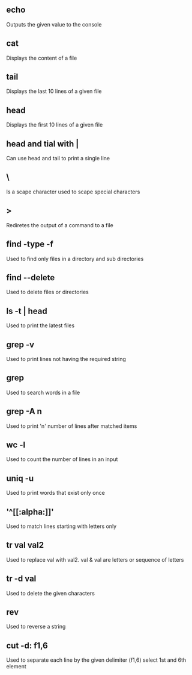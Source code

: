 ## echo
Outputs the given value to the console

## cat
Displays the content of a file

## tail
Displays the last 10 lines of a given file

## head
Displays the first 10 lines of a given file

## head and tial with |
Can use head and tail to print a single line

## \
Is a scape character used to scape special characters

## >
Rediretes the output of a command to a file

## find -type -f
Used to find only files in a directory and sub directories

## find --delete
Used to delete files or directories

## ls -t | head
Used to print the latest files

## grep -v
Used to print lines not having the required string

## grep
Used to search words in a file

## grep -A n
Used to print 'n' number of lines after matched items 

## wc -l
Used to count the number of lines in an input

## uniq -u
Used to print words that exist only once 

## '^[[:alpha:]]'
Used to match lines starting with letters only

## tr val val2
Used to replace val with val2. val & val are letters or sequence of letters

## tr -d val
Used to delete the given characters

## rev
Used to reverse a string

## cut -d: f1,6
Used to separate each line by the given delimiter (f1,6) select 1st and 6th element

